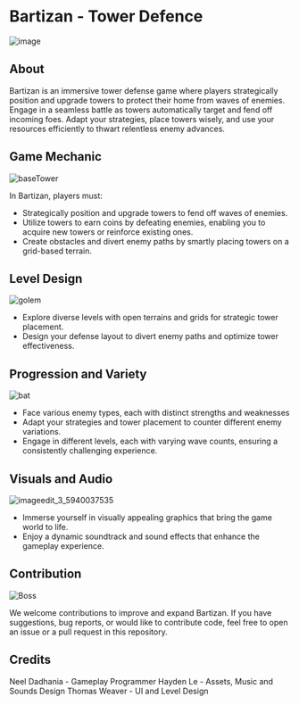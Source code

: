 # Bartizan - Tower Defence

![image](https://github.com/Tweaver347/Bartizan-Tower-Defence-Game/assets/74430398/9509665a-5e35-4191-84d3-42ecc026859e)


## About

Bartizan is an immersive tower defense game where players strategically position and upgrade towers to protect their home from waves of enemies. Engage in a seamless battle as towers automatically target and fend off incoming foes. Adapt your strategies, place towers wisely, and use your resources efficiently to thwart relentless enemy advances.

## Game Mechanic
![baseTower](https://github.com/Tweaver347/Bartizan-Tower-Defence-Game/assets/74430398/18600dca-cfad-4efc-95f3-edeeb9abacc8)

In Bartizan, players must:

- Strategically position and upgrade towers to fend off waves of enemies.
- Utilize towers to earn coins by defeating enemies, enabling you to acquire new towers or reinforce existing ones.
- Create obstacles and divert enemy paths by smartly placing towers on a grid-based terrain.

## Level Design
![golem](https://github.com/Tweaver347/Bartizan-Tower-Defence-Game/assets/74430398/37b7dc30-612e-4187-81a1-29e7c37c75c8)
- Explore diverse levels with open terrains and grids for strategic tower placement.
- Design your defense layout to divert enemy paths and optimize tower effectiveness.

## Progression and Variety
![bat](https://github.com/Tweaver347/Bartizan-Tower-Defence-Game/assets/74430398/dce0ecb1-37b9-4972-a9d5-7b2901c0c41e)
- Face various enemy types, each with distinct strengths and weaknesses
- Adapt your strategies and tower placement to counter different enemy variations.
- Engage in different levels, each with varying wave counts, ensuring a consistently challenging experience.

## Visuals and Audio
![imageedit_3_5940037535](https://github.com/Tweaver347/Bartizan-Tower-Defence-Game/assets/74430398/dbfc8481-7e24-42c3-8ce8-85f47d21b935)

- Immerse yourself in visually appealing graphics that bring the game world to life.
- Enjoy a dynamic soundtrack and sound effects that enhance the gameplay experience.

## Contribution
![Boss](https://github.com/Tweaver347/Bartizan-Tower-Defence-Game/assets/74430398/5f7a5873-36f9-48f0-8cb8-9efc6c39d245)

We welcome contributions to improve and expand Bartizan. If you have suggestions, bug reports, or would like to contribute code, feel free to open an issue or a pull request in this repository.

## Credits

Neel Dadhania - Gameplay Programmer
Hayden Le - Assets, Music and Sounds Design 
Thomas Weaver - UI and Level Design
